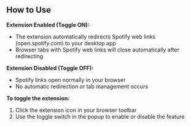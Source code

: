 ## How to Use

**Extension Enabled (Toggle ON):**

- The extension automatically redirects Spotify web links (open.spotify.com) to your desktop app
- Browser tabs with Spotify web links will close automatically after redirecting

**Extension Disabled (Toggle OFF):**

- Spotify links open normally in your browser
- No automatic redirection or tab management occurs

**To toggle the extension:**

1. Click the extension icon in your browser toolbar
2. Use the toggle switch in the popup to enable or disable the feature

